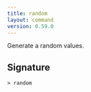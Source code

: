 ```yaml
---
title: random
layout: command
version: 0.59.0
---
```


Generate a random values.

## Signature

```> random ```

